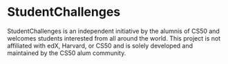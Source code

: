 # StudentChallenges
StudentChallenges is an independent initiative by the alumnis of CS50 and welcomes students interested from all around the world.
This project is not affiliated with edX, Harvard, or CS50 and is solely developed and maintained by the CS50 alum community.
